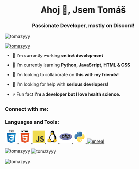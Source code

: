 <h1 align="center">Ahoj 👋, Jsem Tomáš</h1>
<h3 align="center">Passionate Developer, mostly on Discord!</h3>

<p align="left"> <img src="https://komarev.com/ghpvc/?username=tomazyyy&label=Profile%20views&color=0e75b6&style=flat" alt="tomazyyy" /> </p>

<p align="left"> <a href="https://github.com/ryo-ma/github-profile-trophy"><img src="https://github-profile-trophy.vercel.app/?username=tomazyyy" alt="tomazyyy" /></a> </p>

- 🔭 I'm currently working **on bot development**

- 🌱 I’m currently learning **Python, JavaScript, HTML & CSS**

- 👯 I’m looking to collaborate on **this with my friends!**

- 🤝 I’m looking for help with **serious developers!**

- ⚡ Fun fact **I'm a developer but I love health science.**

<h3 align="left">Connect with me:</h3>
<p align="left">
</p>

<h3 align="left">Languages and Tools:</h3>
<p align="left"> <a href="https://www.w3schools.com/css/" target="_blank" rel="noreferrer"> <img src="https://raw.githubusercontent.com/devicons/devicon/master/icons/css3/css3-original-wordmark.svg" alt="css3" width="40" height="40"/> </a> <a href="https://www.w3.org/html/" target="_blank" rel="noreferrer"> <img src="https://raw.githubusercontent.com/devicons/devicon/master/icons/html5/html5-original-wordmark.svg" alt="html5" width="40" height="40"/> </a> <a href="https://developer.mozilla.org/en-US/docs/Web/JavaScript" target="_blank" rel="noreferrer"> <img src="https://raw.githubusercontent.com/devicons/devicon/master/icons/javascript/javascript-original.svg" alt="javascript" width="40" height="40"/> </a> <a href="https://www.linux.org/" target="_blank" rel="noreferrer"> <img src="https://raw.githubusercontent.com/devicons/devicon/master/icons/linux/linux-original.svg" alt="linux" width="40" height="40"/> </a> <a href="https://www.php.net" target="_blank" rel="noreferrer"> <img src="https://raw.githubusercontent.com/devicons/devicon/master/icons/php/php-original.svg" alt="php" width="40" height="40"/> </a> <a href="https://www.python.org" target="_blank" rel="noreferrer"> <img src="https://raw.githubusercontent.com/devicons/devicon/master/icons/python/python-original.svg" alt="python" width="40" height="40"/> </a> <a href="https://unrealengine.com/" target="_blank" rel="noreferrer"> <img src="https://raw.githubusercontent.com/kenangundogan/fontisto/036b7eca71aab1bef8e6a0518f7329f13ed62f6b/icons/svg/brand/unreal-engine.svg" alt="unreal" width="40" height="40"/> </a> </p>

<p><img align="left" src="https://github-readme-stats.vercel.app/api/top-langs?username=tomazyyy&show_icons=true&locale=en&layout=compact" alt="tomazyyy" /></p>

<p>&nbsp;<img align="center" src="https://github-readme-stats.vercel.app/api?username=tomazyyy&show_icons=true&locale=en" alt="tomazyyy" /></p>

<p><img align="center" src="https://github-readme-streak-stats.herokuapp.com/?user=tomazyyy&" alt="tomazyyy" /></p>
